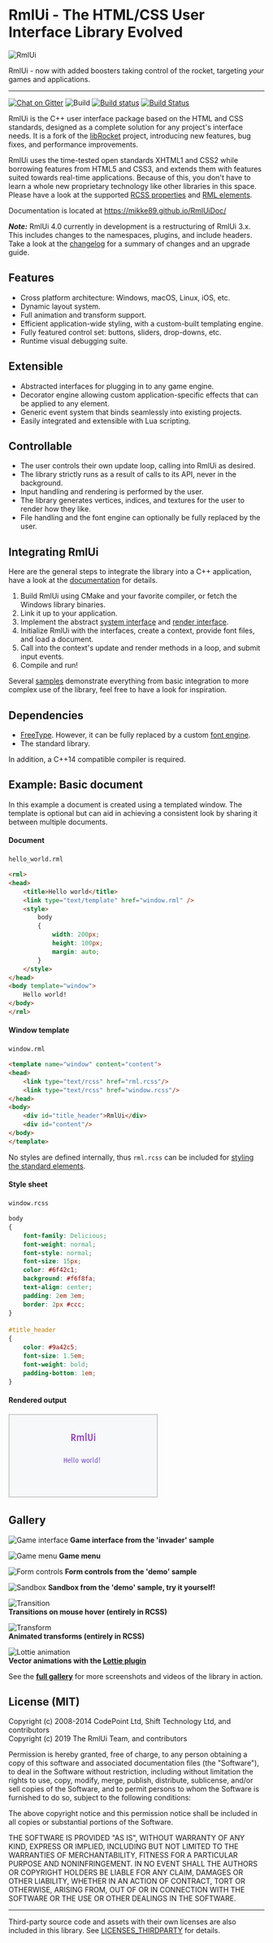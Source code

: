 # RmlUi - The HTML/CSS User Interface Library Evolved

![RmlUi](https://github.com/mikke89/RmlUiDoc/raw/cc01edd834b003df6c649967bfd552bb0acc3d1e/assets/rmlui.png)

RmlUi - now with added boosters taking control of the rocket, targeting *your* games and applications.

---

[![Chat on Gitter](https://badges.gitter.im/RmlUi/community.svg)](https://gitter.im/RmlUi/community?utm_source=badge&utm_medium=badge&utm_campaign=pr-badge) ![Build](https://github.com/mikke89/RmlUi/workflows/Build/badge.svg) [![Build status](https://ci.appveyor.com/api/projects/status/x95oi8mrb001pqhh/branch/master?svg=true)](https://ci.appveyor.com/project/mikke89/rmlui/branch/master) [![Build Status](https://travis-ci.com/mikke89/RmlUi.svg?branch=master)](https://travis-ci.com/mikke89/RmlUi)

RmlUi is the C++ user interface package based on the HTML and CSS standards, designed as a complete solution for any project's interface needs. It is a fork of the [libRocket](https://github.com/libRocket/libRocket) project, introducing new features, bug fixes, and performance improvements. 

RmlUi uses the time-tested open standards XHTML1 and CSS2 while borrowing features from HTML5 and CSS3, and extends them with features suited towards real-time applications. Because of this, you don't have to learn a whole new proprietary technology like other libraries in this space. Please have a look at the supported [RCSS properties](https://mikke89.github.io/RmlUiDoc/pages/rcss/property_index.html) and [RML elements](https://mikke89.github.io/RmlUiDoc/pages/rml/element_index.html).

Documentation is located at https://mikke89.github.io/RmlUiDoc/

***Note:*** RmlUi 4.0 currently in development is a restructuring of RmlUi 3.x. This includes changes to the namespaces, plugins, and include headers. Take a look at the [changelog](changelog.md#restructuring-rmlui) for a summary of changes and an upgrade guide.

## Features

- Cross platform architecture: Windows, macOS, Linux, iOS, etc.
- Dynamic layout system.
- Full animation and transform support.
- Efficient application-wide styling, with a custom-built templating engine.
- Fully featured control set: buttons, sliders, drop-downs, etc.
- Runtime visual debugging suite.

## Extensible

- Abstracted interfaces for plugging in to any game engine.
- Decorator engine allowing custom application-specific effects that can be applied to any element.
- Generic event system that binds seamlessly into existing projects.
- Easily integrated and extensible with Lua scripting.

## Controllable

- The user controls their own update loop, calling into RmlUi as desired.
- The library strictly runs as a result of calls to its API, never in the background.
- Input handling and rendering is performed by the user.
- The library generates vertices, indices, and textures for the user to render how they like.
- File handling and the font engine can optionally be fully replaced by the user.


## Integrating RmlUi

Here are the general steps to integrate the library into a C++ application, have a look at the [documentation](https://mikke89.github.io/RmlUiDoc/) for details.

1. Build RmlUi using CMake and your favorite compiler, or fetch the Windows library binaries.
2. Link it up to your application.
3. Implement the abstract [system interface](Include/RmlUi/Core/SystemInterface.h) and [render interface](Include/RmlUi/Core/RenderInterface.h).
4. Initialize RmlUi with the interfaces, create a context, provide font files, and load a document.
5. Call into the context's update and render methods in a loop, and submit input events.
6. Compile and run!

Several [samples](Samples/) demonstrate everything from basic integration to more complex use of the library, feel free to have a look for inspiration.

## Dependencies

- [FreeType](https://www.freetype.org/). However, it can be fully replaced by a custom [font engine](Include/RmlUi/Core/FontEngineInterface.h).
- The standard library.

In addition, a C++14 compatible compiler is required.


## Example: Basic document

In this example a document is created using a templated window. The template is optional but can aid in achieving a consistent look by sharing it between multiple documents.

#### Document

`hello_world.rml`

```html
<rml>
<head>
	<title>Hello world</title>
	<link type="text/template" href="window.rml" />
	<style>
		body
		{
			width: 200px;
			height: 100px;
			margin: auto;
		}
	</style>
</head>
<body template="window">
	Hello world!
</body>
</rml>
```

#### Window template

`window.rml`

```html
<template name="window" content="content">
<head>
	<link type="text/rcss" href="rml.rcss"/>
	<link type="text/rcss" href="window.rcss"/>
</head>
<body>
	<div id="title_header">RmlUi</div>
	<div id="content"/>
</body>
</template>
```
No styles are defined internally, thus `rml.rcss` can be included for [styling the standard elements](Samples/assets/rml.rcss).

#### Style sheet

`window.rcss`

```css
body
{
	font-family: Delicious;
	font-weight: normal;
	font-style: normal;
	font-size: 15px;
	color: #6f42c1;
	background: #f6f8fa;
	text-align: center;
	padding: 2em 3em;
	border: 2px #ccc;
}

#title_header
{
	color: #9a42c5;
	font-size: 1.5em;
	font-weight: bold;
	padding-bottom: 1em;
}
```

#### Rendered output

![Hello world document](Samples/assets/hello_world.png)



## Gallery

![Game interface](https://github.com/mikke89/RmlUiDoc/blob/3f319d8464e73b821179ff8d20537013af5b9810/assets/gallery/invader.png)
**Game interface from the 'invader' sample**

![Game menu](https://github.com/mikke89/RmlUiDoc/blob/3f319d8464e73b821179ff8d20537013af5b9810/assets/gallery/menu_screen.png)
**Game menu**

![Form controls](https://github.com/mikke89/RmlUiDoc/blob/3f319d8464e73b821179ff8d20537013af5b9810/assets/gallery/forms.png)
**Form controls from the 'demo' sample**

![Sandbox](https://github.com/mikke89/RmlUiDoc/blob/3f319d8464e73b821179ff8d20537013af5b9810/assets/gallery/sandbox.png)
**Sandbox from the 'demo' sample, try it yourself!**

![Transition](https://github.com/mikke89/RmlUiDoc/blob/3f319d8464e73b821179ff8d20537013af5b9810/assets/gallery/transition.gif)  
**Transitions on mouse hover (entirely in RCSS)**

![Transform](https://github.com/mikke89/RmlUiDoc/blob/3f319d8464e73b821179ff8d20537013af5b9810/assets/gallery/transform.gif)  
**Animated transforms (entirely in RCSS)**

![Lottie animation](https://github.com/mikke89/RmlUiDoc/blob/086385e119f0fc6e196229b785e91ee0252fe4b4/assets/gallery/lottie.gif)  
**Vector animations with the [Lottie plugin](https://mikke89.github.io/RmlUiDoc/pages/cpp_manual/lottie.html)**

See the **[full gallery](https://mikke89.github.io/RmlUiDoc/pages/gallery.html)** for more screenshots and videos of the library in action.



## License (MIT)
 
Copyright (c) 2008-2014 CodePoint Ltd, Shift Technology Ltd, and contributors\
Copyright (c) 2019 The RmlUi Team, and contributors

Permission is hereby granted, free of charge, to any person obtaining a copy
of this software and associated documentation files (the "Software"), to deal
in the Software without restriction, including without limitation the rights
to use, copy, modify, merge, publish, distribute, sublicense, and/or sell
copies of the Software, and to permit persons to whom the Software is
furnished to do so, subject to the following conditions:

The above copyright notice and this permission notice shall be included in
all copies or substantial portions of the Software.

THE SOFTWARE IS PROVIDED "AS IS", WITHOUT WARRANTY OF ANY KIND, EXPRESS OR
IMPLIED, INCLUDING BUT NOT LIMITED TO THE WARRANTIES OF MERCHANTABILITY,
FITNESS FOR A PARTICULAR PURPOSE AND NONINFRINGEMENT. IN NO EVENT SHALL THE
AUTHORS OR COPYRIGHT HOLDERS BE LIABLE FOR ANY CLAIM, DAMAGES OR OTHER
LIABILITY, WHETHER IN AN ACTION OF CONTRACT, TORT OR OTHERWISE, ARISING FROM,
OUT OF OR IN CONNECTION WITH THE SOFTWARE OR THE USE OR OTHER DEALINGS IN
THE SOFTWARE.

---

Third-party source code and assets with their own licenses are also included in this library. See [LICENSES_THIRDPARTY](LICENSES_THIRDPARTY) for details.
